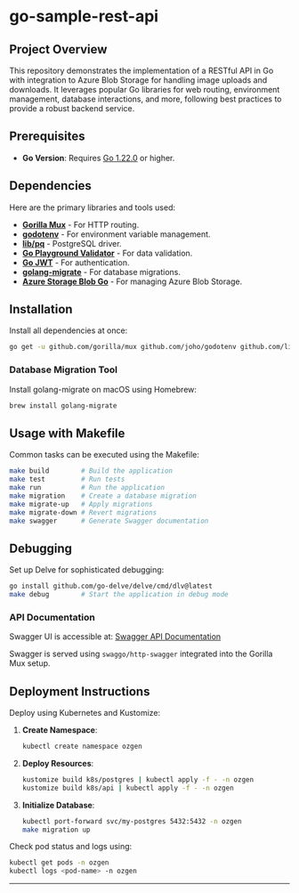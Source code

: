 
# go-sample-rest-api

## Project Overview

This repository demonstrates the implementation of a RESTful API in Go with integration to Azure Blob Storage for handling image uploads and downloads. It leverages popular Go libraries for web routing, environment management, database interactions, and more, following best practices to provide a robust backend service.

## Prerequisites

- **Go Version**: Requires [Go 1.22.0](https://golang.org/dl/) or higher.

## Dependencies

Here are the primary libraries and tools used:

- **[Gorilla Mux](https://github.com/gorilla/mux)** - For HTTP routing.
- **[godotenv](https://github.com/joho/godotenv)** - For environment variable management.
- **[lib/pq](https://github.com/lib/pq)** - PostgreSQL driver.
- **[Go Playground Validator](https://github.com/go-playground/validator)** - For data validation.
- **[Go JWT](https://github.com/golang-jwt/jwt)** - For authentication.
- **[golang-migrate](https://github.com/golang-migrate/migrate)** - For database migrations.
- **[Azure Storage Blob Go](https://github.com/Azure/azure-storage-blob-go)** - For managing Azure Blob Storage.

## Installation

Install all dependencies at once:

```bash
go get -u github.com/gorilla/mux github.com/joho/godotenv github.com/lib/pq github.com/go-playground/validator/v10 github.com/golang-jwt/jwt/v5 github.com/DATA-DOG/go-sqlmock github.com/stretchr/testify github.com/google/uuid github.com/sirupsen/logrus github.com/Azure/azure-storage-blob-go/azblob
```

### Database Migration Tool

Install golang-migrate on macOS using Homebrew:

```bash
brew install golang-migrate
```

## Usage with Makefile

Common tasks can be executed using the Makefile:

```bash
make build        # Build the application
make test         # Run tests
make run          # Run the application
make migration    # Create a database migration
make migrate-up   # Apply migrations
make migrate-down # Revert migrations
make swagger      # Generate Swagger documentation
```

## Debugging

Set up Delve for sophisticated debugging:

```bash
go install github.com/go-delve/delve/cmd/dlv@latest
make debug        # Start the application in debug mode
```

### API Documentation

Swagger UI is accessible at:
[Swagger API Documentation](http://localhost:8080/api/v1/documentation/index.html)

Swagger is served using `swaggo/http-swagger` integrated into the Gorilla Mux setup.

## Deployment Instructions

Deploy using Kubernetes and Kustomize:

1. **Create Namespace**:
    ```bash
    kubectl create namespace ozgen
    ```

2. **Deploy Resources**:
    ```bash
    kustomize build k8s/postgres | kubectl apply -f - -n ozgen
    kustomize build k8s/api | kubectl apply -f - -n ozgen
    ```

3. **Initialize Database**:
    ```bash
    kubectl port-forward svc/my-postgres 5432:5432 -n ozgen
    make migration up
    ```

Check pod status and logs using:
```bash
kubectl get pods -n ozgen
kubectl logs <pod-name> -n ozgen
```

---
